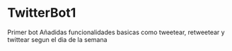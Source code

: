 # TwitterBot1
Primer bot 
Añadidas funcionalidades basicas como tweetear, retweetear y twittear segun el dia de la semana 
